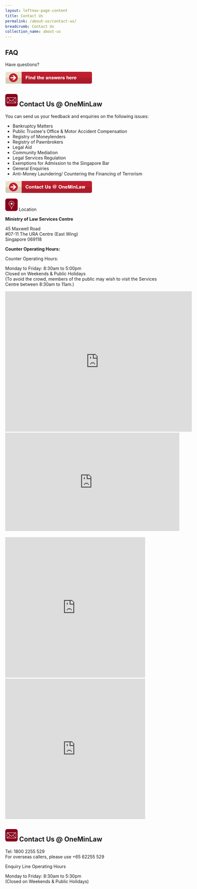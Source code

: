 ```yaml
---
layout: leftnav-page-content
title: Contact Us
permalink: /about-us/contact-us/
breadcrumb: Contact Us
collection_name: about-us
---
```


FAQ
---

Have questions?

<a href="https://va.ecitizen.gov.sg/cfp/customerPages/mlaw/explorefaq.aspx"><img src="/images/mlaw-faq.png"></a>

<img src="/images/enq.png" width="40" height="40"> Contact Us @ OneMinLaw
---

You can send us your feedback and enquiries on the following issues: 

* Bankruptcy Matters
* Public Trustee's Office & Motor Accident Compensation
* Registry of Moneylenders
* Registry of Pawnbrokers
* Legal Aid
* Community Mediation
* Legal Services Regulation
* Exemptions for Admission to the Singapore Bar
* General Enquiries
* Anti-Money Laundering/ Countering the Financing of Terrorism

<a href="https://www.mlaw.gov.sg/eservices/enquiry/"><img src="/images/mlaw-contactus.png"></a>

<img src="/images/loc.png" width="40" height="40"> Location

**Ministry of Law Services Centre**

45 Maxwell Road<br>
#07-11 The URA Centre (East Wing)<br>
Singapore 069118

**Counter Operating Hours:**

Counter Operating Hours:

Monday to Friday: 8:30am to 5:00pm<br>
Closed on Weekends & Public Holidays<br>
(To avoid the crowd, members of the public may wish to visit the Services Centre between 8:30am to 11am.)

<iframe src="https://www.google.com/maps/embed?pb=!1m18!1m12!1m3!1d3988.823061336999!2d103.84296491492545!3d1.2797883621526143!2m3!1f0!2f0!3f0!3m2!1i1024!2i768!4f13.1!3m3!1m2!1s0x31da190d5b1ca245%3A0xc33e99eb86f0cdb6!2sSingapore+City+Gallery!5e0!3m2!1sen!2sus!4v1562045948763!5m2!1sen!2sus" width="600" height="450" frameborder="0" style="border:0" allowfullscreen></iframe>


<div class="bp-youtube">
      <iframe width="560" height="315" src="https://www.youtube.com/embed/BBcR4KGDdL0" frameborder="0" allow="autoplay; encrypted-media" allowfullscreen></iframe>
</div><br>


<iframe src="https://tools.onemap.sg/minimap/minimap.html?mWidth=440&mHeight=445&latLng=1.28011512900538,103.845666409192&zoomLevl=17&iwt=" height=450px width=450px scrolling='no' frameborder='0' allowfullscreen='allowfullscreen'></iframe><br>


<iframe src='https://tools.onemap.sg/minimap/minimap.html?mWidth=440&mHeight=445&latLng=1.28011512900538,103.845666409192&zoomLevl=17&iwt=<b>Please enter your Text in the Popup Creator.</b><br><img width="60px" height="60px" src="https://docs.onemap.sg/images/logo.png"><br><br><a href="https://www.onemap.sg/" target="_blank">New OneMap</a>&popupWidth=200&popupHeight=500&includePopup=true&onloadPopup=false&design=original' height=450px width=450px scrolling='no' frameborder='0' allowfullscreen='allowfullscreen'></iframe>


<img src="/images/enq.png" width="40" height="40"> Contact Us @ OneMinLaw
---

Tel: 1800 2255 529<br>
For overseas callers, please use +65 62255 529

Enquiry Line Operating Hours

Monday to Friday: 8:30am to 5:30pm<br>
(Closed on Weekends & Public Holidays)
